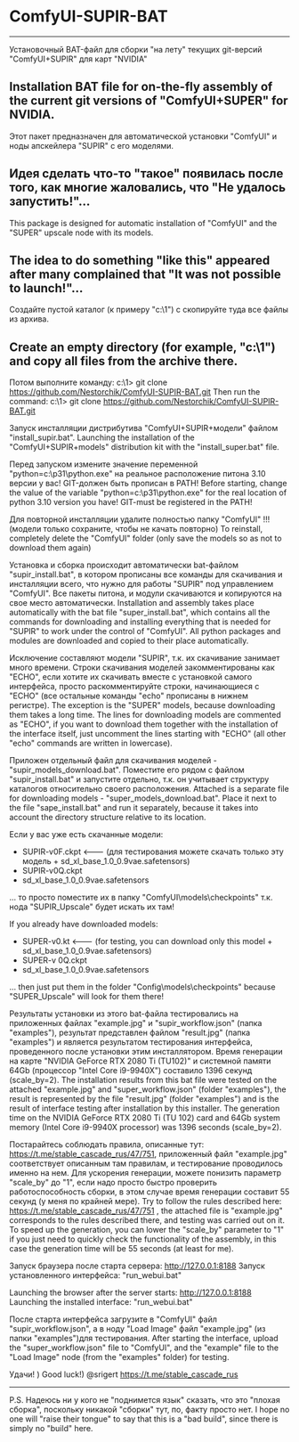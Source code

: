 # ComfyUI-SUPIR-BAT

---

Установочный BAT-файл для сборки "на лету" текущих git-версий "ComfyUI+SUPIR" для карт "NVIDIA"

## Installation BAT file for on-the-fly assembly of the current git versions of "ComfyUI+SUPER" for NVIDIA.

Этот пакет предназначен для автоматической установки "ComfyUI" и ноды апскейлера "SUPIR" с его моделями.

## Идея сделать что-то "такое" появилась после того, как многие жаловались, что "Не удалось запустить!"...

This package is designed for automatic installation of "ComfyUI" and the "SUPER" upscale node with its models.

## The idea to do something "like this" appeared after many complained that "It was not possible to launch!"...

Создайте пустой каталог (к примеру "c:\1") с скопируйте туда все файлы из архива.

## Create an empty directory (for example, "c:\1") and copy all files from the archive there.

Потом выполните команду: c:\1> git clone https://github.com/Nestorchik/ComfyUI-SUPIR-BAT.git
Then run the command: c:\1> git clone https://github.com/Nestorchik/ComfyUI-SUPIR-BAT.git

Запуск инсталляции дистрибутива "ComfyUI+SUPIR+модели" файлом "install_supir.bat".
Launching the installation of the "ComfyUI+SUPIR+models" distribution kit with the "install_super.bat" file.

Перед запуском измените значение переменной "python=c:\p31\python.exe" на реальное расположение питона 3.10 версии у вас! GIT-должен быть прописан в PATH!
Before starting, change the value of the variable "python=c:\p31\python.exe" for the real location of python 3.10 version you have! GIT-must be registered in the PATH!

Для повторной инсталляции удалите полностью папку "ComfyUI" !!! (модели только сохраните, чтобы не качать повторно)
To reinstall, completely delete the "ComfyUI" folder (only save the models so as not to download them again)

Установка и сборка происходит автоматически bat-файлом "supir_install.bat", в котором прописаны все команды для скачивания и инсталляции всего, что нужно для работы "SUPIR" под управлением "ComfyUI". Все пакеты питона, и модули скачиваются и копируются на свое место автоматически.
Installation and assembly takes place automatically with the bat file "super_install.bat", which contains all the commands for downloading and installing everything that is needed for "SUPIR" to work under the control of "ComfyUI". All python packages and modules are downloaded and copied to their place automatically.

Исключение составляют модели "SUPIR", т.к. их скачивание занимает много времени. Строки скачивания моделей закомментированы как "ECHO", если хотите их скачивать вместе с установкой самого интерфейса, просто раскомментируйте строки, начинающиеся с "ECHO" (все остальные команды "echo" прописаны в нижнем регистре).
The exception is the "SUPER" models, because downloading them takes a long time. The lines for downloading models are commented as "ECHO", if you want to download them together with the installation of the interface itself, just uncomment the lines starting with "ECHO" (all other "echo" commands are written in lowercase).

Приложен отдельный файл для скачивания моделей - "supir_models_download.bat". Поместите его рядом с файлом "supir_install.bat" и запустите отдельно, т.к. он учитывает структуру каталогов относительно своего расположения.
Attached is a separate file for downloading models - "super_models_download.bat". Place it next to the file "sape_install.bat" and run it separately, because it takes into account the directory structure relative to its location.

Если у вас уже есть скачанные модели:

- SUPIR-v0F.ckpt <--- (для тестирования можете скачать только эту модель + sd_xl_base_1.0_0.9vae.safetensors)
- SUPIR-v0Q.ckpt
- sd_xl_base_1.0_0.9vae.safetensors

... то просто поместите их в папку "ComfyUI\models\checkpoints" т.к. нода "SUPIR_Upscale" будет искать их там!

If you already have downloaded models:

- SUPER-v0.kt <--- (for testing, you can download only this model + sd_xl_base_1.0_0.9vae.safetensors)
- SUPER-v 0Q.ckpt
- sd_xl_base_1.0_0.9vae.safetensors

... then just put them in the folder "Config\models\checkpoints" because "SUPER_Upscale" will look for them there!

Результаты установки из этого bat-файла тестировались на приложенных файлах "example.jpg" и "supir_workflow.json" (папка "examples"), результат представлен файлом "result.jpg" (папка "examples") и является результатом тестирования интерфейса, проведенного после установки этим инсталлятором. Время генерации на карте "NVIDIA GeForce RTX 2080 Ti (TU102)" и системной памяти 64Gb (процессор "Intel Core i9-9940X") составило 1396 секунд (scale_by=2).
The installation results from this bat file were tested on the attached "example.jpg" and "super_workflow.json" (folder "examples"), the result is represented by the file "result.jpg" (folder "examples") and is the result of interface testing after installation by this installer. The generation time on the NVIDIA GeForce RTX 2080 Ti (TU 102) card and 64Gb system memory (Intel Core i9-9940X processor) was 1396 seconds (scale_by=2).

Постарайтесь соблюдать правила, описанные тут: https://t.me/stable_cascade_rus/47/751, приложенный файл "example.jpg" соответствует описанным там правилам, и тестирование проводилось именно на нем. Для ускорения генерации, можете понизить параметр "scale_by" до "1", если надо просто быстро проверить работоспособность сборки, в этом случае время генерации составит 55 секунд (у меня по крайней мере).
Try to follow the rules described here: https://t.me/stable_cascade_rus/47/751 , the attached file is "example.jpg" corresponds to the rules described there, and testing was carried out on it. To speed up the generation, you can lower the "scale_by" parameter to "1" if you just need to quickly check the functionality of the assembly, in this case the generation time will be 55 seconds (at least for me).

Запуск браузера после старта сервера: http://127.0.0.1:8188
Запуск установленного интерфейса: "run_webui.bat"

Launching the browser after the server starts: http://127.0.0.1:8188
Launching the installed interface: "run_webui.bat"

После старта интерфейса загрузите в "ComfyUI" файл "supir_workflow.json", а в ноду "Load Image" файл "example.jpg" (из папки "examples")для тестирования.
After starting the interface, upload the "super_workflow.json" file to "ComfyUI", and the "example" file to the "Load Image" node (from the "examples" folder) for testing.

Удачи! )
Good luck!)
@srigert
https://t.me/stable_cascade_rus

---

P.S.
Надеюсь ни у кого не "поднимется язык" сказать, что это "плохая сборка", поскольку никакой "сборки" тут, по, факту просто нет.
I hope no one will "raise their tongue" to say that this is a "bad build", since there is simply no "build" here.
